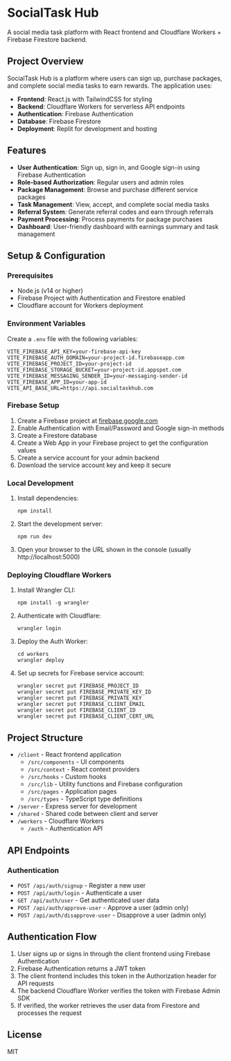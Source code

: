 # SocialTask Hub

A social media task platform with React frontend and Cloudflare Workers + Firebase Firestore backend.

## Project Overview

SocialTask Hub is a platform where users can sign up, purchase packages, and complete social media tasks to earn rewards. The application uses:

- **Frontend**: React.js with TailwindCSS for styling
- **Backend**: Cloudflare Workers for serverless API endpoints
- **Authentication**: Firebase Authentication
- **Database**: Firebase Firestore
- **Deployment**: Replit for development and hosting

## Features

- **User Authentication**: Sign up, sign in, and Google sign-in using Firebase Authentication
- **Role-based Authorization**: Regular users and admin roles
- **Package Management**: Browse and purchase different service packages
- **Task Management**: View, accept, and complete social media tasks
- **Referral System**: Generate referral codes and earn through referrals
- **Payment Processing**: Process payments for package purchases
- **Dashboard**: User-friendly dashboard with earnings summary and task management

## Setup & Configuration

### Prerequisites

- Node.js (v14 or higher)
- Firebase Project with Authentication and Firestore enabled
- Cloudflare account for Workers deployment

### Environment Variables

Create a `.env` file with the following variables:

```
VITE_FIREBASE_API_KEY=your-firebase-api-key
VITE_FIREBASE_AUTH_DOMAIN=your-project-id.firebaseapp.com
VITE_FIREBASE_PROJECT_ID=your-project-id
VITE_FIREBASE_STORAGE_BUCKET=your-project-id.appspot.com
VITE_FIREBASE_MESSAGING_SENDER_ID=your-messaging-sender-id
VITE_FIREBASE_APP_ID=your-app-id
VITE_API_BASE_URL=https://api.socialtaskhub.com
```

### Firebase Setup

1. Create a Firebase project at [firebase.google.com](https://firebase.google.com/)
2. Enable Authentication with Email/Password and Google sign-in methods
3. Create a Firestore database
4. Create a Web App in your Firebase project to get the configuration values
5. Create a service account for your admin backend
6. Download the service account key and keep it secure

### Local Development

1. Install dependencies:
   ```
   npm install
   ```

2. Start the development server:
   ```
   npm run dev
   ```

3. Open your browser to the URL shown in the console (usually http://localhost:5000)

### Deploying Cloudflare Workers

1. Install Wrangler CLI:
   ```
   npm install -g wrangler
   ```

2. Authenticate with Cloudflare:
   ```
   wrangler login
   ```

3. Deploy the Auth Worker:
   ```
   cd workers
   wrangler deploy
   ```

4. Set up secrets for Firebase service account:
   ```
   wrangler secret put FIREBASE_PROJECT_ID
   wrangler secret put FIREBASE_PRIVATE_KEY_ID
   wrangler secret put FIREBASE_PRIVATE_KEY
   wrangler secret put FIREBASE_CLIENT_EMAIL
   wrangler secret put FIREBASE_CLIENT_ID
   wrangler secret put FIREBASE_CLIENT_CERT_URL
   ```

## Project Structure

- `/client` - React frontend application
  - `/src/components` - UI components
  - `/src/context` - React context providers
  - `/src/hooks` - Custom hooks
  - `/src/lib` - Utility functions and Firebase configuration
  - `/src/pages` - Application pages
  - `/src/types` - TypeScript type definitions
- `/server` - Express server for development
- `/shared` - Shared code between client and server
- `/workers` - Cloudflare Workers
  - `/auth` - Authentication API

## API Endpoints

### Authentication

- `POST /api/auth/signup` - Register a new user
- `POST /api/auth/login` - Authenticate a user
- `GET /api/auth/user` - Get authenticated user data
- `POST /api/auth/approve-user` - Approve a user (admin only)
- `POST /api/auth/disapprove-user` - Disapprove a user (admin only)

## Authentication Flow

1. User signs up or signs in through the client frontend using Firebase Authentication
2. Firebase Authentication returns a JWT token
3. The client frontend includes this token in the Authorization header for API requests
4. The backend Cloudflare Worker verifies the token with Firebase Admin SDK
5. If verified, the worker retrieves the user data from Firestore and processes the request

## License

MIT